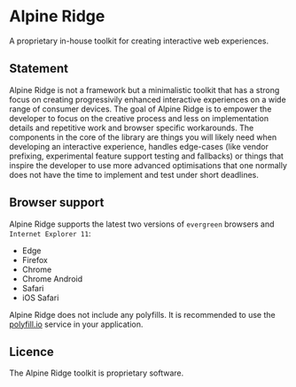# Alpine Ridge

A proprietary in-house toolkit for creating interactive web experiences.

## Statement

Alpine Ridge is not a framework but a minimalistic toolkit that has a strong focus on creating progressivily enhanced interactive experiences on a wide range of consumer devices. The goal of Alpine Ridge is to empower the developer to focus on the creative process and less on implementation details and repetitive work and browser specific workarounds. The components in the core of the library are things you will likely need when developing an interactive experience, handles edge-cases (like vendor prefixing, experimental feature support testing and fallbacks) or things that inspire the developer to use more advanced optimisations that one normally does not have the time to implement and test under short deadlines.

## Browser support

Alpine Ridge supports the latest two versions of `evergreen` browsers and `Internet Explorer 11`:

- Edge
- Firefox
- Chrome
- Chrome Android
- Safari
- iOS Safari

Alpine Ridge does not include any polyfills. It is recommended to use the [polyfill.io](https://polyfill.io/v3/) service in your application.

## Licence

The Alpine Ridge toolkit is proprietary software.
